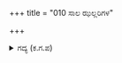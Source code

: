 +++
title = "010 ಸಾಲ ಝಲ್ಲರಿಗಳ"

+++

<details><summary>ಗದ್ಯ (ಕ.ಗ.ಪ) </summary>

10. ಕರ್ಣನ ಬಾಣಗಳ ಸಮೂಹ, ಝಲ್ಲರಿಗಳ ಸಾಲನ್ನು, ಬಾವುಟಗಳ ಸಮೂಹವನ್ನು ಚಾಮರಗಳನ್ನು ಗೋವಳಿಗೋಲನ್ನು, ಈಟಿಗಳನ್ನು, ಎತ್ತಿ ಹಿಡಿದ ಬಾವುಟಗಳನ್ನು, ಸೀಗುರಿಗಳನ್ನು, ಧೂಳೀಪಟ ಮಾಡಿದವು. ಸಾಹಸದ ವೀರರನ್ನು ಕೊಂದು ಹಾಕಿದವು. ಆನೆಗಳು ರಥ ಕುದುರೆಗಳನ್ನು ಮುತ್ತಿಗೆ ಹಾಕಿದವು.
</details>
